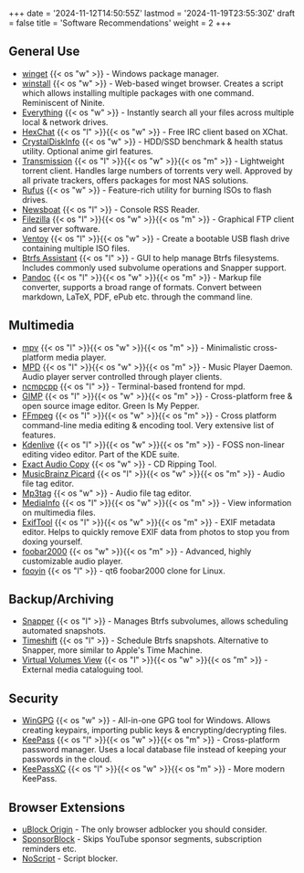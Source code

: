 +++
date = '2024-11-12T14:50:55Z'
lastmod = '2024-11-19T23:55:30Z'
draft = false
title = 'Software Recommendations'
weight = 2
+++

## General Use

- [winget](https://learn.microsoft.com/en-us/windows/package-manager/winget/) {{< os "w" >}} - Windows package manager.
- [winstall](https://winstall-git-vnext.hackerman.vercel.app/) {{< os "w" >}} - Web-based winget browser. Creates a script which allows installing multiple packages with one command. Reminiscent of Ninite.
- [Everything](https://www.voidtools.com/) {{< os "w" >}} - Instantly search all your files across multiple local & network drives.
- [HexChat](https://hexchat.github.io/) {{< os "l" >}}{{< os "w" >}} - Free IRC client based on XChat.
- [CrystalDiskInfo](https://crystalmark.info/en/software/crystaldiskinfo/) {{< os "w" >}} - HDD/SSD benchmark & health status utility. Optional anime girl features.
- [Transmission](https://transmissionbt.com/) {{< os "l" >}}{{< os "w" >}}{{< os "m" >}} - Lightweight torrent client. Handles large numbers of torrents very well. Approved by all private trackers, offers packages for most NAS solutions.
- [Rufus](https://rufus.ie/en/) {{< os "w" >}} - Feature-rich utility for burning ISOs to flash drives.
- [Newsboat](https://newsboat.org/) {{< os "l" >}} - Console RSS Reader.
- [Filezilla](https://filezilla-project.org/) {{< os "l" >}}{{< os "w" >}}{{< os "m" >}} - Graphical FTP client and server software.
- [Ventoy](https://www.ventoy.net/en/index.html) {{< os "l" >}}{{< os "w" >}} - Create a bootable USB flash drive containing multiple ISO files.
- [Btrfs Assistant](https://gitlab.com/btrfs-assistant/btrfs-assistant) {{< os "l" >}} - GUI to help manage Btrfs filesystems. Includes commonly used subvolume operations and Snapper support.
- [Pandoc](https://pandoc.org/) {{< os "l" >}}{{< os "w" >}}{{< os "m" >}} - Markup file converter, supports a broad range of formats. Convert between markdown, LaTeX, PDF, ePub etc. through the command line.


## Multimedia

- [mpv](https://mpv.io/) {{< os "l" >}}{{< os "w" >}}{{< os "m" >}} - Minimalistic cross-platform media player.
- [MPD](https://www.musicpd.org/) {{< os "l" >}}{{< os "w" >}}{{< os "m" >}} - Music Player Daemon. Audio player server controlled through player clients.
- [ncmpcpp](https://rybczak.net/ncmpcpp/) {{< os "l" >}} - Terminal-based frontend for mpd.
- [GIMP](https://www.gimp.org/) {{< os "l" >}}{{< os "w" >}}{{< os "m" >}} - Cross-platform free & open source image editor. Green Is My Pepper.
- [FFmpeg](https://ffmpeg.org/) {{< os "l" >}}{{< os "w" >}}{{< os "m" >}} - Cross platform command-line media editing & encoding tool. Very extensive list of features.
- [Kdenlive](https://kdenlive.org/en/) {{< os "l" >}}{{< os "w" >}}{{< os "m" >}} - FOSS non-linear editing video editor. Part of the KDE suite.
- [Exact Audio Copy](https://www.exactaudiocopy.de/) {{< os "w" >}} - CD Ripping Tool.
- [MusicBrainz Picard](https://picard.musicbrainz.org/) {{< os "l" >}}{{< os "w" >}}{{< os "m" >}} - Audio file tag editor.
- [Mp3tag](https://www.mp3tag.de/en/) {{< os "w" >}} - Audio file tag editor.
- [MediaInfo](https://mediaarea.net/en/MediaInfo) {{< os "l" >}}{{< os "w" >}}{{< os "m" >}} - View information on multimedia files.
- [ExifTool](https://exiftool.org/) {{< os "l" >}}{{< os "w" >}}{{< os "m" >}} - EXIF metadata editor. Helps to quickly remove EXIF data from photos to stop you from doxing yourself.
- [foobar2000](https://www.foobar2000.org/) {{< os "w" >}}{{< os "m" >}} - Advanced, highly customizable audio player.
- [fooyin](https://github.com/fooyin/fooyin) {{< os "l" >}} - qt6 foobar2000 clone for Linux.


## Backup/Archiving

- [Snapper](http://snapper.io/) {{< os "l" >}} - Manages Btrfs subvolumes, allows scheduling automated snapshots.
- [Timeshift](https://github.com/linuxmint/timeshift?tab=readme-ov-file) {{< os "l" >}} - Schedule Btrfs snapshots. Alternative to Snapper, more similar to Apple's Time Machine.
- [Virtual Volumes View](https://www.fsoft.it/VVV/) {{< os "l" >}}{{< os "w" >}}{{< os "m" >}} - External media cataloguing tool.

## Security

- [WinGPG](https://scand.com/products/wingpg/) {{< os "w" >}} - All-in-one GPG tool for Windows. Allows creating keypairs, importing public keys & encrypting/decrypting files.
- [KeePass](https://keepass.info/) {{< os "l" >}}{{< os "w" >}}{{< os "m" >}} - Cross-platform password manager. Uses a local database file instead of keeping your passwords in the cloud.
- [KeePassXC](https://keepassxc.org/) {{< os "l" >}}{{< os "w" >}}{{< os "m" >}} - More modern KeePass.

## Browser Extensions

- [uBlock Origin](https://ublockorigin.com/) - The only browser adblocker you should consider.
- [SponsorBlock](https://sponsor.ajay.app/) - Skips YouTube sponsor segments, subscription reminders etc.
- [NoScript](https://noscript.net/) - Script blocker.

